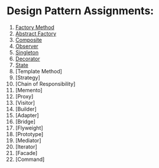 # Design Pattern Assignments:

01. [Factory Method](src/main/java/factory_method/rpg_map)
02. [Abstract Factory](src/main/java/abstract_factory/ascii_art)
03. [Composite](src/main/java/composite/organization)
04. [Observer](src/main/java/observer/weather_station)
05. [Singleton](src/main/java/singleton/logger)
06. [Decorator](src/main/java/decorator/printer)
07. [State](src/main/java/state/game)
08. [Template Method]
09. [Strategy]
10. [Chain of Responsibility]
11. [Memento]
12. [Proxy]
13. [Visitor]
14. [Builder]
15. [Adapter]
16. [Bridge]
17. [Flyweight]
18. [Prototype]
19. [Mediator]
20. [Iterator]
21. [Facade]
22. [Command]
